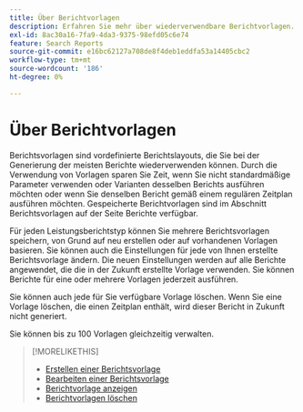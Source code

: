 ```yaml
---
title: Über Berichtvorlagen
description: Erfahren Sie mehr über wiederverwendbare Berichtvorlagen.
exl-id: 8ac30a16-7fa9-4da3-9375-98efd05c6e74
feature: Search Reports
source-git-commit: e16bc62127a708de8f4deb1eddfa53a14405cbc2
workflow-type: tm+mt
source-wordcount: '186'
ht-degree: 0%

---
```


# Über Berichtvorlagen

Berichtsvorlagen sind vordefinierte Berichtslayouts, die Sie bei der Generierung der meisten Berichte wiederverwenden können. Durch die Verwendung von Vorlagen sparen Sie Zeit, wenn Sie nicht standardmäßige Parameter verwenden oder Varianten desselben Berichts ausführen möchten oder wenn Sie denselben Bericht gemäß einem regulären Zeitplan ausführen möchten. Gespeicherte Berichtvorlagen sind im Abschnitt Berichtsvorlagen auf der Seite Berichte verfügbar.

Für jeden Leistungsberichtstyp können Sie mehrere Berichtsvorlagen speichern, von Grund auf neu erstellen oder auf vorhandenen Vorlagen basieren. Sie können auch die Einstellungen für jede von Ihnen erstellte Berichtsvorlage ändern. Die neuen Einstellungen werden auf alle Berichte angewendet, die die in der Zukunft erstellte Vorlage verwenden. Sie können Berichte für eine oder mehrere Vorlagen jederzeit ausführen.

Sie können auch jede für Sie verfügbare Vorlage löschen. Wenn Sie eine Vorlage löschen, die einen Zeitplan enthält, wird dieser Bericht in Zukunft nicht generiert.

Sie können bis zu 100 Vorlagen gleichzeitig verwalten.

>[!MORELIKETHIS]
>
>* [Erstellen einer Berichtsvorlage](template-create.md)
>* [Bearbeiten einer Berichtsvorlage](template-edit.md)
>* [Berichtvorlage anzeigen](template-view.md)
>* [Berichtvorlagen löschen](template-delete.md)
